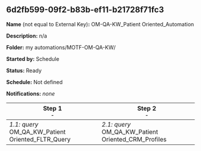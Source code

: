 ## 6d2fb599-09f2-b83b-ef11-b21728f71fc3

**Name** (not equal to External Key)**:** OM-QA-KW_Patient Oriented_Automation

**Description:** n/a

**Folder:** my automations/MOTF-OM-QA-KW/

**Started by:** Schedule

**Status:** Ready

**Schedule:** Not defined

**Notifications:** _none_


| Step 1<br>_<small>-</small>_ | Step 2<br>_<small>-</small>_ |
| --- | --- |
| _1.1: query_<br>OM_QA_KW_Patient Oriented_FLTR_Query | _2.1: query_<br>OM_QA_KW_Patient Oriented_CRM_Profiles |
